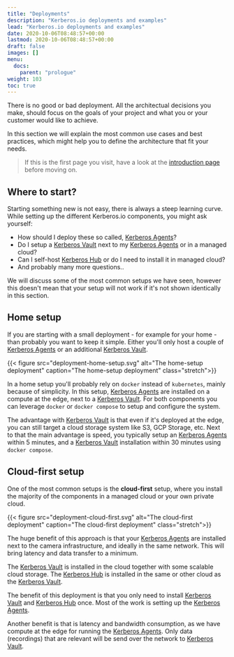 ```yaml
---
title: "Deployments"
description: "Kerberos.io deployments and examples"
lead: "Kerberos.io deployments and examples"
date: 2020-10-06T08:48:57+00:00
lastmod: 2020-10-06T08:48:57+00:00
draft: false
images: []
menu:
  docs:
    parent: "prologue"
weight: 103
toc: true
---
```


There is no good or bad deployment. All the architectual decisions you make, should focus on the goals of your project and what you or your customer would like to achieve.

In this section we will explain the most common use cases and best practices, which might help you to define the architecture that fit your needs.

> If this is the first page you visit, have a look at the [introduction page](/) before moving on.

## Where to start?

Starting something new is not easy, there is always a steep learning curve. While setting up the different Kerberos.io components, you might ask yourself:

- How should I deploy these so called, [Kerberos Agents](/agent/first-things-first/)?
- Do I setup a [Kerberos Vault](/vault/first-things-first/) next to my [Kerberos Agents](/agent/first-things-first/) or in a managed cloud?
- Can I self-host [Kerberos Hub](/hub/first-things-first/) or do I need to install it in managed cloud?
- And probably many more questions..

We will discuss some of the most common setups we have seen, however this doesn't mean that your setup will not work if it's not shown identically in this section.

## Home setup

If you are starting with a small deployment - for example for your home - than probably you want to keep it simple. Either you'll only host a couple of [Kerberos Agents](/agent/first-things-first) or an additional [Kerberos Vault](/vault/first-things-first/).

{{< figure src="deployment-home-setup.svg" alt="The home-setup deployment" caption="The home-setup deployment" class="stretch">}}

In a home setup you'll probably rely on `docker` instead of `kubernetes`, mainly because of simplicity. In this setup, [Kerberos Agents](/agent/first-things-first) are installed on a compute at the edge, next to a [Kerberos Vault](/vault/first-things-first/). For both components you can leverage `docker` or `docker compose` to setup and configure the system.

The advantage with [Kerberos Vault](/vault/first-things-first/) is that even if it's deployed at the edge, you can still target a cloud storage system like S3, GCP Storage, etc. Next to that the main advantage is speed, you typically setup an [Kerberos Agents](/agent/first-things-first) within 5 minutes, and a [Kerberos Vault](/vault/first-things-first/) installation within 30 minutes using `docker compose`.

## Cloud-first setup

One of the most common setups is the **cloud-first** setup, where you install the majority of the components in a managed cloud or your own private cloud.

{{< figure src="deployment-cloud-first.svg" alt="The cloud-first deployment" caption="The cloud-first deployment" class="stretch">}}

The huge benefit of this approach is that your [Kerberos Agents](/agent/first-things-first) are installed next to the camera infrastructure, and ideally in the same network. This will bring latency and data transfer to a minimum.

The [Kerberos Vault](/vault/first-things-first/) is installed in the cloud together with some scalable cloud storage. The [Kerberos Hub](/hub/first-things-first/) is installed in the same or other cloud as the [Kerberos Vault](/vault/first-things-first/).

The benefit of this deployment is that you only need to install [Kerberos Vault](/vault/first-things-first/) and [Kerberos Hub](/hub/first-things-first/) once. Most of the work is setting up the [Kerberos Agents](/agent/first-things-first).

Another benefit is that is latency and bandwidth consumption, as we have compute at the edge for running the [Kerberos Agents](/agent/first-things-first). Only data (recordings) that are relevant will be send over the network to [Kerberos Vault](/vault/first-things-first/).
